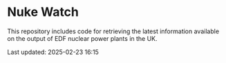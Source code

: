 # Nuke Watch

This repository includes code for retrieving the latest information available on the output of EDF nuclear power plants in the UK.

Last updated: 2025-02-23 16:15